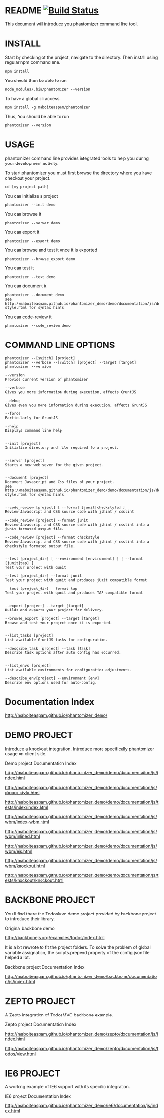 README [![Build Status](https://travis-ci.org/maboiteaspam/phantomizer_demo.png)](https://travis-ci.org/maboiteaspam/phantomizer_demo)
====

This document will introduce you phantomizer command line tool.


INSTALL
====
Start by checking ot the project, navigate to the directory.
Then install using regular npm command line.

    npm install

You should then be able to run

    node_modules/.bin/phantomizer --version

To have a global cli access

    npm install -g maboiteaspam/phantomizer

Thus, You should be able to run

    phantomizer --version


USAGE
====

phantomizer command line provides integrated tools to help you during your development activity.

To start phantomizer you must first browse the directory where you have checkout your project.

    cd [my project path]

You can initialize a project

    phantomizer --init demo

You can browse it

    phantomizer --server demo

You can export it

    phantomizer --export demo

You can browse and test it once it is exported

    phantomizer --browse_export demo

You can test it

    phantomizer --test demo

You can document it

    phantomizer --document demo
    see http://maboiteaspam.github.io/phantomizer_demo/demo/documentation/js/docco-style.html for syntax hints

You can code-review it

    phantomizer --code_review demo


COMMAND LINE OPTIONS
====

    phantomizer --[switch] [project]
    phantomizer --verbose --[switch] [project] --target [target]
    phantomizer --version

    --version
    Provide current version of phantomizer

    --verbose
    Gives you more information during execution, affects GruntJS

    --debug
    Gives even you more information during execution, affects GruntJS

    --force
    Particularly for GruntJS

    --help
    Displays command line help


    --init [project]
    Initialize directory and file required fo a project.


    --server [project]
    Starts a new web sever for the given project.


    --document [project]
    Document Javascript and Css files of your project.
    see http://maboiteaspam.github.io/phantomizer_demo/demo/documentation/js/docco-style.html for syntax hints


    --code_review [project] [ --format [junit|checkstyle] ]
    Review Javascript and CSS source code with jshint / csslint

    --code_review [project] --format junit
    Review Javascript and CSS source code with jshint / csslint into a junit formated output file.

    --code_review [project] --format checkstyle
    Review Javascript and CSS source code with jshint / csslint into a checkstyle formated output file.


    --test [project_dir] [ --environment [environment] ] [ --format [junit|tap] ]
    Test your project with qunit

    --test [project_dir] --format junit
    Test your project with qunit and produces jUnit compatible format

    --test [project_dir] --format tap
    Test your project with qunit and produces TAP compatible format


    --export [project] --target [target]
    Builds and exports your project for delivery.

    --browse_export [project] --target [target]
    Browse and test your project once it is exported.


    --list_tasks [project]
    List available GruntJS tasks for configuration.

    --describe_task [project] --task [task]
    Describe task options after auto config has occurred.


    --list_envs [project]
    List available environments for configuration adjustments.

    --describe_env[project] --environment [env]
    Describe env options used for auto-config.


Documentation Index
====

http://maboiteaspam.github.io/phantomizer_demo/


DEMO PROJECT
====

Introduce a knockout integration.
Introduce more specifically phantomizer usage on client side.

Demo project Documentation Index

http://maboiteaspam.github.io/phantomizer_demo/demo/documentation/js/index.html

http://maboiteaspam.github.io/phantomizer_demo/demo/documentation/js/docco-style.html

http://maboiteaspam.github.io/phantomizer_demo/demo/documentation/js/tests/index/index.html

http://maboiteaspam.github.io/phantomizer_demo/demo/documentation/js/wbm/index-wbm.html

http://maboiteaspam.github.io/phantomizer_demo/demo/documentation/js/wbm/inlined.html

http://maboiteaspam.github.io/phantomizer_demo/demo/documentation/js/wbm/ejs.html

http://maboiteaspam.github.io/phantomizer_demo/demo/documentation/js/wbm/knockout.html

http://maboiteaspam.github.io/phantomizer_demo/demo/documentation/js/tests/knockout/knockout.html


BACKBONE PROJECT
====

You ll find there the TodosMvc demo project provided by backbone project to introduce their library.

Original backbone demo

http://backbonejs.org/examples/todos/index.html

It is a bit rewrote to fit the project folders.
To solve the problem of global variable assignation,
the scripts.prepend property of the config.json file helped a lot.

Backbone project Documentation Index

http://maboiteaspam.github.io/phantomizer_demo/backbone/documentation/js/index.html


ZEPTO PROJECT
====

A Zepto integration of TodosMVC backbone example.

Zepto project Documentation Index

http://maboiteaspam.github.io/phantomizer_demo/zepto/documentation/js/index.html

http://maboiteaspam.github.io/phantomizer_demo/zepto/documentation/js/todos/view.html


IE6 PROJECT
====

A working example of IE6 support with its specific integration.

IE6 project Documentation Index

http://maboiteaspam.github.io/phantomizer_demo/ie6/documentation/js/index.html




